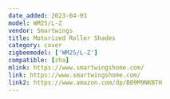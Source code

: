 ```yaml
---
date_added: 2023-04-03
model: WM25/L-Z
vendor: Smartwings
title: Motorized Roller Shades
category: cover
zigbeemodel: ['WM25/L-Z']
compatible: [zha]
mlink: https://www.smartwingshome.com/
link: https://www.smartwingshome.com/
link2: https://www.amazon.com/dp/B09M9NKBTH
---
```

